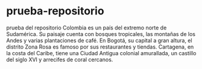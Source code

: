 # prueba-repositorio
prueba del repositorio
Colombia es un país del extremo norte de Sudamérica. Su paisaje cuenta con bosques tropicales, las montañas de los Andes y varias plantaciones de café. En Bogotá, su capital a gran altura, el distrito Zona Rosa es famoso por sus restaurantes y tiendas. Cartagena, en la costa del Caribe, tiene una Ciudad Antigua colonial amurallada, un castillo del siglo XVI y arrecifes de coral cercanos.
